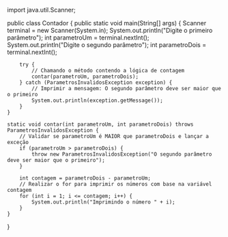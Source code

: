 import java.util.Scanner;

public class Contador {
    public static void main(String[] args) {
        Scanner terminal = new Scanner(System.in);
        System.out.println("Digite o primeiro parâmetro");
        int parametroUm = terminal.nextInt();
        System.out.println("Digite o segundo parâmetro");
        int parametroDois = terminal.nextInt();
        
        try {
            // Chamando o método contendo a lógica de contagem
            contar(parametroUm, parametroDois);
        } catch (ParametrosInvalidosException exception) {
            // Imprimir a mensagem: O segundo parâmetro deve ser maior que o primeiro
            System.out.println(exception.getMessage());
        }
    }

    static void contar(int parametroUm, int parametroDois) throws ParametrosInvalidosException {
        // Validar se parametroUm é MAIOR que parametroDois e lançar a exceção
        if (parametroUm > parametroDois) {
            throw new ParametrosInvalidosException("O segundo parâmetro deve ser maior que o primeiro");
        }
        
        int contagem = parametroDois - parametroUm;
        // Realizar o for para imprimir os números com base na variável contagem
        for (int i = 1; i <= contagem; i++) {
            System.out.println("Imprimindo o número " + i);
        }
    }
}


